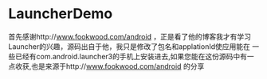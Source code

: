 # LauncherDemo
首先感谢http://www.fookwood.com/android ，正是看了他的博客我才有学习Launcher的兴趣，源码出自于他，我只是修改了包名和applationId使应用能在
一些已经有com.android.launcher3的手机上安装进去,如果您能在这份源码中有一点收获,也是来源于http://www.fookwood.com/android 的分享 
